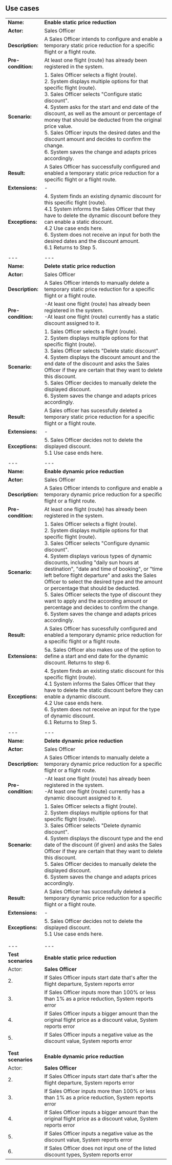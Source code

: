 ## Use cases


|   |   |
|---|---|
|**Name:**|**Enable static price reduction**|
|**Actor:**|Sales Officer|
|**Description:**|A Sales Officer intends to configure and enable a temporary static price reduction for a specific flight or a flight route.|
|**Pre-condition:**|At least one flight (route) has already been registered in the system.|
|**Scenario:**|1. Sales Officer selects a flight (route).<br> 2. System displays multiple options for that specific flight (route).<br> 3. Sales Officer selects "Configure static discount".<br> 4. System asks for the start and end date of the discount, as well as the amount or percentage of money that should be deducted from the original price value.<br> 5. Sales Officer inputs the desired dates and the discount amount and decides to confirm the change.<br> 6. System saves the change and adapts prices accordingly. |
|**Result:**|A Sales Officer has successfully configured and enabled a temporary static price reduction for a specific flight or a flight route.|
|**Extensions:**|-|
|**Exceptions:**|4. System finds an existing dynamic discount for this specific flight (route).<br> 4.1 System informs the Sales Officer that they have to delete the dynamic discount before they can enable a static discount.<br> 4.2 Use case ends here.<br> 6. System does not receive an input for both the desired dates and the discount amount.<br> 6.1 Returns to Step 5. |
|   |   |
|---|---|
|**Name:**|**Delete static price reduction**|
|**Actor:**|Sales Officer|
|**Description:**|A Sales Officer intends to manually delete a temporary static price reduction for a specific flight or a flight route.
|**Pre-condition:**|-At least one flight (route) has already been registered in the system.<br> -At least one flight (route) currently has a static discount assigned to it.|
|**Scenario:**|1. Sales Officer selects a flight (route).<br> 2. System displays multiple options for that specific flight (route).<br> 3. Sales Officer selects "Delete static discount".<br> 4. System displays the discount amount and the end date of the discount and asks the Sales Officer if they are certain that they want to delete this discount.<br> 5. Sales Officer decides to manually delete the displayed discount.<br> 6. System saves the change and adapts prices accordingly. |
|**Result:**|A Sales officer has sucessfully deleted a temporary static price reduction for a specific flight or a flight route.|
|**Extensions:**|-|
|**Exceptions:**|5. Sales Officer decides not to delete the displayed discount.<br> 5.1 Use case ends here. |
|   |   |
|---|---|
|**Name:**|**Enable dynamic price reduction**|
|**Actor:**|Sales Officer|
|**Description:**|A Sales Officer intends to configure and enable a temporary dynamic price reduction for a specific flight or a flight route.|
|**Pre-condition:**|At least one flight (route) has already been registered in the system.|
|**Scenario:**|1. Sales Officer selects a flight (route).<br> 2. System displays multiple options for that specific flight (route).<br> 3. Sales Officer selects "Configure dynamic discount".<br> 4. System displays various types of dynamic discounts, including "daily sun hours at destination", "date and time of booking", or "time left before flight departure" and asks the Sales Officer to select the desired type and the amount or percentage that should be deducted.<br> 5. Sales Officer selects the type of discount they want to apply and the according amount or percentage and decides to confirm the change.<br> 6. System saves the change and adapts prices accordingly. |
|**Result:**|A Sales Officer has sucessfully configured and enabled a temporary dynamic price reduction for a specific flight or a flight route.|
|**Extensions:**|5a. Sales Officer also makes use of the option to define a start and end date for the dynamic discount. Returns to step 6.|
|**Exceptions:**|4. System finds an existing static discount for this specific flight (route).<br> 4.1 System informs the Sales Officer that they have to delete the static discount before they can enable a dynamic discount.<br> 4.2 Use case ends here.<br> 6. System does not receive an input for the type of dynamic discount.<br> 6.1 Returns to Step 5. |
|   |   |
|---|---|
|**Name:**|**Delete dynamic price reduction**|
|**Actor:**|Sales Officer|
|**Description:**|A Sales Officer intends to manually delete a temporary dynamic price reduction for a specific flight or a flight route.|
|**Pre-condition:**|-At least one flight (route) has already been registered in the system.<br> -At least one flight (route) currently has a dynamic discount assigned to it.|
|**Scenario:**|1. Sales Officer selects a flight (route).<br> 2. System displays multiple options for that specific flight (route).<br> 3. Sales Officer selects "Delete dynamic discount".<br> 4. System displays the discount type and the end date of the discount (if given) and asks the Sales Officer if they are certain that they want to delete this discount.<br> 5. Sales Officer decides to manually delete the displayed discount.<br> 6. System saves the change and adapts prices accordingly.  |
|**Result:**|A Sales Officer has successfully deleted a temporary dynamic price reduction for a specific flight or a flight route.|
|**Extensions:**|-|
|**Exceptions:**|5. Sales Officer decides not to delete the displayed discount.<br> 5.1 Use case ends here. |
|   |   |
|   |   |
|---|---|
|**Test scenarios**|**Enable static price reduction**|
|Actor:|**Sales Officer**|
|2.|If Sales Officer inputs start date that's after the flight departure, System reports error|
|3.|If Sales Officer inputs more than 100% or less than 1% as a price reduction, System reports error|
|4.|If Sales Officer inputs a bigger amount than the original flight price as a discount value, System reports error|
|5.|If Sales Officer inputs a negative value as the discount value, System reports error|
|   |   |
|   |   |
|**Test scenarios**|**Enable dynamic price reduction**|
|Actor:|**Sales Officer**|
|2.|If Sales Officer inputs start date that's after the flight departure, System reports error|
|3.|If Sales Officer inputs more than 100% or less than 1% as a price reduction, System reports error|
|4.|If Sales Officer inputs a bigger amount than the original flight price as a discount value, System reports error|
|5.|If Sales Officer inputs a negative value as the discount value, System reports error|
|6.|If Sales Officer does not input one of the listed discount types, System reports error|



